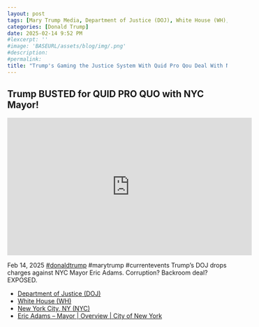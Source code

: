 ```yaml
---
layout: post
tags: [Mary Trump Media, Department of Justice (DOJ), White House (WH), New York City, NY (NYC), Eric Adams, politics]
categories: [Donald Trump]
date: 2025-02-14 9:52 PM
#lexcerpt: ''
#image: 'BASEURL/assets/blog/img/.png'
#description:
#permalink:
title: "Trump's Gaming the Justice System With Quid Pro Qou Deal With NYC Mayor Eric Adams Corruption Trial Backfires"
---
```



## Trump BUSTED for QUID PRO QUO with NYC Mayor!

<iframe width="560" height="315" src="https://www.youtube.com/embed/HdftVOV-R24?si=pTcxVgJd4RGDlqSJ" title="YouTube video player" frameborder="0" allow="accelerometer; autoplay; clipboard-write; encrypted-media; gyroscope; picture-in-picture; web-share" referrerpolicy="strict-origin-when-cross-origin" allowfullscreen></iframe>

Feb 14, 2025  [#donaldtrump](https://https://www.whitehouse.gov) #marytrump #currentevents
Trump’s DOJ drops charges against NYC Mayor Eric Adams. Corruption? Backroom deal? EXPOSED.

- [Department of Justice (DOJ)](https://www.justice.gov/)
- [White House (WH)](https://www.whitehouse.gov/)
- [New York City, NY (NYC)](https://www.nyv.gov/)
- [Eric Adams – Mayor | Overview | City of New York](https://www.nyc.gov/office-of-the-mayor/index.page)

